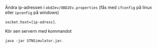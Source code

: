 Ändra ip-adressen i ```obd2ev/OBD2Ev.properties``` (fås med ```ifconfig``` på linux eller ```ipconfig``` på windows)

```socket.host=[ip-adress]```.

Kör sen servern med kommandot

```java -jar STNSimulator.jar```.